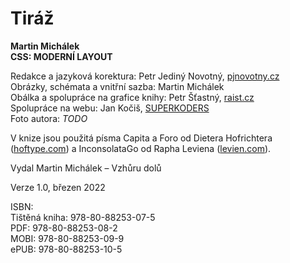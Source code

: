 <div class="imprint imprint-last" markdown="1">

# Tiráž

**Martin Michálek**  
**CSS: MODERNÍ LAYOUT**

Redakce a jazyková korektura: Petr Jediný Novotný, [pjnovotny.cz](http://pjnovotny.cz/)  
Obrázky, schémata a vnitřní sazba: Martin Michálek  
Obálka a spolupráce na grafice knihy: Petr Šťastný, [raist.cz](https://raist.cz/)  
Spolupráce na webu: Jan Kočiš, [SUPERKODERS](https://superkoders.com/)  
Foto autora: *TODO*  

V knize jsou použitá písma Capita a Foro od Dietera Hofrichtera ([hoftype.com](http://hoftype.com/)) a InconsolataGo od Rapha Leviena ([levien.com](https://levien.com/)).

Vydal Martin Michálek – Vzhůru dolů

Verze 1.0, březen 2022

ISBN:  
Tištěná kniha: 978-80-88253-07-5  
PDF: 978-80-88253-08-2  
MOBI: 978-80-88253-09-9  
ePUB: 978-80-88253-10-5  

</div>
<!-- .imprint -->
